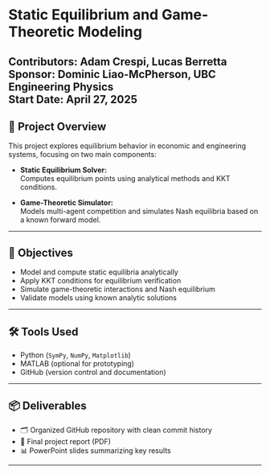 # Static Equilibrium and Game-Theoretic Modeling

**Contributors:** Adam Crespi, Lucas Berretta  
**Sponsor:** Dominic Liao-McPherson, UBC Engineering Physics  
**Start Date:** April 27, 2025  
---

## 📘 Project Overview

This project explores equilibrium behavior in economic and engineering systems, focusing on two main components:

- **Static Equilibrium Solver:**  
  Computes equilibrium points using analytical methods and KKT conditions.

- **Game-Theoretic Simulator:**  
  Models multi-agent competition and simulates Nash equilibria based on a known forward model.

---

## 🎯 Objectives

- Model and compute static equilibria analytically  
- Apply KKT conditions for equilibrium verification  
- Simulate game-theoretic interactions and Nash equilibrium  
- Validate models using known analytic solutions

---

## 🛠️ Tools Used

- Python (`SymPy`, `NumPy`, `Matplotlib`)
- MATLAB (optional for prototyping)
- GitHub (version control and documentation)

---

## 📦 Deliverables

- 🗂️ Organized GitHub repository with clean commit history  
- 📝 Final project report (PDF)  
- 📊 PowerPoint slides summarizing key results  

---
